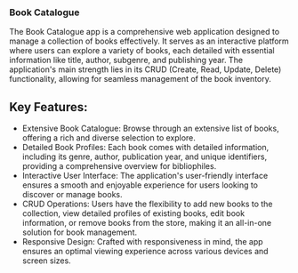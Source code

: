### Book Catalogue
The Book Catalogue app is a comprehensive web application designed to manage a collection of books effectively. It serves as an interactive platform where users can explore a variety of books, each detailed with essential information like title, author, subgenre, and publishing year. The application's main strength lies in its CRUD (Create, Read, Update, Delete) functionality, allowing for seamless management of the book inventory.

## Key Features:

* Extensive Book Catalogue: Browse through an extensive list of books, offering a rich and diverse selection to explore.
* Detailed Book Profiles: Each book comes with detailed information, including its genre, author, publication year, and unique identifiers, providing a comprehensive overview for bibliophiles.
* Interactive User Interface: The application's user-friendly interface ensures a smooth and enjoyable experience for users looking to discover or manage books.
* CRUD Operations: Users have the flexibility to add new books to the collection, view detailed profiles of existing books, edit book information, or remove books from the store, making it an all-in-one solution for book management.
* Responsive Design: Crafted with responsiveness in mind, the app ensures an optimal viewing experience across various devices and screen sizes.